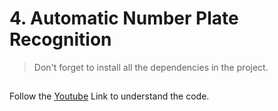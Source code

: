# 4. Automatic Number Plate Recognition

> Don't forget to install all the dependencies in the project.

##

Follow the [Youtube](https://youtu.be/0-4p_QgrdbE?si=p860EizBdiXBHa6_) Link to understand the code.

